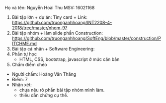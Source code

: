 Họ và tên: Nguyễn Hoài Thu  MSV: 16021168 
1. Bài tập lớn + dự án: Tiny card + Link: https://github.com/truonganhhoang/INT2208-4-2018/tree/master/nhom-97 
2. Bài tập nhóm + làm slide phần Construction: https://github.com/truonganhhoang/SoftEng/blob/master/construction/PITCHME.md
3. Bài tập cá nhân + Software Engineering:
4. Phần tự học
	- HTML, CSS, bootstrap, javascript ở mức căn bản
5. Chấm điểm chéo
- Người chấm: Hoàng Văn Thắng
- Điểm: 7
- Nhận xét: 
  - chưa nêu rõ phần bài tập nhóm mình làm.
  - thiếu dẫn chứng cụ thể.
